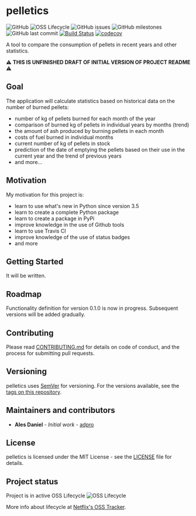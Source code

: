 # pelletics

![GitHub](https://img.shields.io/github/license/adpro/pelletics)
![OSS Lifecycle](https://img.shields.io/osslifecycle/adpro/pelletics)
![GitHub issues](https://img.shields.io/github/issues-raw/adpro/pelletics)
![GitHub milestones](https://img.shields.io/github/milestones/closed/adpro/pelletics)
![GitHub last commit](https://img.shields.io/github/last-commit/adpro/pelletics)
[![Build Status](https://travis-ci.com/adpro/pelletics.svg?branch=master)](https://travis-ci.com/adpro/pelletics)
[![codecov](https://codecov.io/gh/adpro/pelletics/branch/master/graph/badge.svg?token=SFJ3HOQPM4)](https://codecov.io/gh/adpro/pelletics)

A tool to compare the consumption of pellets in recent years and other statistics.

:warning: **THIS IS UNFINISHED DRAFT OF INITIAL VERSION OF PROJECT README** :warning:


## Goal

The application will calculate statistics based on historical data on the number of burned pellets:
- number of kg of pellets burned for each month of the year
- comparison of burned kg of pellets in individual years by months (trend)
- the amount of ash produced by burning pellets in each month
- costs of fuel burned in individual months
- current number of kg of pellets in stock
- prediction of the date of emptying the pellets based on their use in the current year and the trend of previous years
- and more...


## Motivation

My motivation for this project is:
- learn to use what's new in Python since version 3.5
- learn to create a complete Python package
- learn to create a package in PyPi
- improve knowledge in the use of Github tools
- learn to use Travis CI
- improve knowledge of the use of status badges
- and more


## Getting Started

It will be written.


## Roadmap

Functionality definition for version 0.1.0 is now in progress. Subsequent versions will be added gradually.


## Contributing

Please read [CONTRIBUTING.md](https://github.com/adpro/pelletics/blob/master/CONTRIBUTING.md) for details on code of conduct, and the process for submitting pull requests.


## Versioning

pelletics uses [SemVer](http://semver.org/) for versioning. For the versions available, see the [tags on this repository](https://github.com/adpro/pelletics/tags). 


## Maintainers and contributors

* **Ales Daniel** - *Initial work* - [adpro](https://github.com/adpro)


## License

pelletics is licensed under the MIT License - see the [LICENSE](https://github.com/adpro/pelletics/blob/master/LICENSE) file
for details.


## Project status

Project is in active OSS Lifecycle 
![OSS Lifecycle](https://img.shields.io/osslifecycle/adpro/pelletics)

More info about lifecycle at [Netflix's OSS Tracker](https://github.com/Netflix/osstracker).